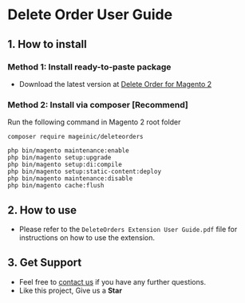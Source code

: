 # Delete Order User Guide

## 1. How to install

### Method 1: Install ready-to-paste package

- Download the latest version at [Delete Order for Magento 2](https://www.mageinic.com/delete-order.html)

### Method 2: Install via composer [Recommend]

Run the following command in Magento 2 root folder

```
composer require mageinic/deleteorders

php bin/magento maintenance:enable
php bin/magento setup:upgrade
php bin/magento setup:di:compile
php bin/magento setup:static-content:deploy
php bin/magento maintenance:disable
php bin/magento cache:flush
```

## 2. How to use

- Please refer to the `DeleteOrders Extension User Guide.pdf` file for instructions on how to use the extension.

## 3. Get Support

- Feel free to [contact us](https://www.mageinic.com/contact.html) if you have any further questions.
- Like this project, Give us a **Star**
